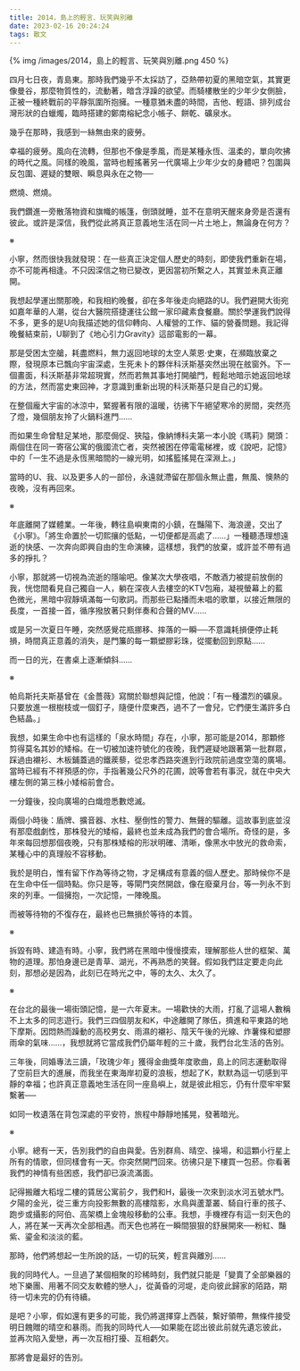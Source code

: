 ```yaml
---
title: 2014，島上的輕言、玩笑與別離
date: 2023-02-16 20:24:24
tags: 散文
---
```


{% img /images/2014，島上的輕言、玩笑與別離.png 450 %}

四月七日夜，青島東。那時我們幾乎不太採訪了，亞熱帶初夏的黑暗空氣，其實更像曼谷，那麼物質性的，流動著，暗含浮躁的欲望。而騎樓散坐的少年少女側臉，正被一種終戰前的平靜氛圍所抱擁。一種意猶未盡的時間，吉他、輕語、排列成台灣形狀的白蠟燭，臨時搭建的鄭南榕紀念小帳子、餅乾、礦泉水。

幾乎在那時，我感到一絲無由來的疲勞。

<!-- more -->

幸福的疲勞。風向在流轉，但那也不像是季風，而是某種永恆、溫柔的，單向吹拂的時代之風。同樣的晚風，當時也輕搖著另一代廣場上少年少女的身體吧？包圍與反包圍、遲疑的雙眼、瞬息與永在之物──

燃燒、燃燒。

我們鑽進一旁散落物資和旗幟的帳篷，倒頭就睡，並不在意明天醒來身旁是否還有彼此。或許是深信，我們從此將真正意義地生活在同一片土地上，無論身在何方？

※

小寧，然而很快我就發現：在一些真正決定個人歷史的時刻，即使我們重新在場，亦不可能再相逢。不只因深信之物已變改，更因當初所繫之人，其實並未真正離開。

我想起學運出關那晚，和我相約晚餐，卻在多年後走向絕路的U。我們避開大街宛如嘉年華的人潮，從台大醫院搭捷運往公館一家印藏素食餐廳。關於學運我們說得不多，更多的是U向我描述她的信仰轉向、人權營的工作、貓的營養問題。我記得晚餐結束前，U聊到了《地心引力Gravity》這部電影的一幕。

那是受困太空艙，耗盡燃料，無力返回地球的太空人萊恩·史東，在瀕臨放棄之際，發現原本已飄向宇宙深處，生死未卜的夥伴科沃斯基突然出現在舷窗外。下一個畫面，科沃斯基非常超現實，然而若無其事地打開艙門，輕鬆地暗示她返回地球的方法，然而當史東回神，才意識到重新出現的科沃斯基只是自己的幻覺。

在整個龐大宇宙的冰涼中，緊握著有限的溫暖，彷彿下午絕望寒冷的房間，突然亮了燈，幾個朋友拎了火鍋料進門……

而如果生命曾駐足某地，那麼侷促、狹隘，像納博科夫第一本小說《瑪莉》開頭：兩個住在同一寄宿公寓的俄國流亡者，突然被困在停電電梯裡，或《說吧，記憶》中的「一生不過是永恆黑暗間的一線光明，如搖籃搖晃在深淵上。」

當時的U、我、以及更多人的一部份，永遠就滯留在那個永無止盡，無風、懊熱的夜晚，沒有再回來。

※

年底離開了媒體業。一年後，轉往島嶼東南的小鎮，在豔陽下、海浪邊，交出了《小寧》。「將生命置於一切熙攘的低點，一切便都是高處了……」一種聽憑理想遠逝的快感、一次奔向即興自由的生命演練，這樣想，我們的放棄，或許並不帶有過多的掙扎？

小寧，那就將一切視為流逝的隱喻吧。像某次大學夜唱，不敵酒力被提前放倒的我，恍惚間看見自己獨自一人，躺在深夜人去樓空的KTV包廂，凝視螢幕上的藍色微光，黑暗中寂靜填滿每一句歌詞。而那些已點播而未唱的歌單，以接近無限的長度，一首接一首，循序撥放著只剩伴奏和合聲的MV……

或是另一次夏日午睡，突然感覺花瓶挪移、摔落的一瞬──不意識耗損便停止耗損，時間真正意義的消失，是門簾的每一顆塑膠彩珠，從擺動回到原點……

而一日的光，在書桌上逐漸傾斜……

※

帕烏斯托夫斯基曾在《金薔薇》寫關於聯想與記憶，他說：「有一種濃烈的礦泉。只要放進一根樹枝或一個釘子，隨便什麼東西，過不了一會兒，它們便生滿許多白色結晶。」

我想，如果生命中也有這樣的「泉水時間」存在，小寧，那可能是2014，那顆修剪得莫名其妙的矮榕。在一切被加速符號化的夜晚，我們遲疑地跟著第一批群眾，踩過由襯衫、木板鋪蓋過的鐵蒺藜，從忠孝西路突進到行政院前過度空蕩的廣場。當時已經有不祥預感的你，手指著幾公尺外的花圃，說等會若有事況，就在中央大樓左側的第三株小矮榕前會合。

一分鐘後，投向廣場的白熾燈悉數熄滅。

兩個小時後：盾牌、擴音器、水柱、壓倒性的警力、無聲的驅離。這故事到底並沒有那麼戲劇性，那株發光的矮榕，最終也並未成為我們的會合場所。奇怪的是，多年來每回想那個夜晚，只有那株矮榕的形狀明確、清晰，像黑水中放光的救命索，某種心中的真理般不容移動。

我於是明白，惟有留下作為等待之物，才足構成有意義的個人歷史。那時候你不是在生命中任一個時點。你只是等，等閘門突然開啟，像在廢棄月台，等一列永不到來的列車。一個擁抱，一次記憶，一陣晚風。

而被等待物的不復存在，最終也已無損於等待的本質。

※

拆毀有時、建造有時。小寧，我們將在黑暗中慢慢摸索，理解那些人世的框架、萬物的道理。那怕身邊已是青草、湖光，不再熟悉的笑聲。假如我們註定要走向此刻，那想必是因為，此刻已在時光之中，等的太久、太久了。

※

在台北的最後一場街頭記憶，是一六年夏末。一場歡快的大雨，打亂了這場人數稱不上太多的同志遊行。我們三四個朋友和K，中途離開了隊伍，擠進和平東路的地下摩斯。因悶熱而躁動的高校男女、雨濕的襯衫、陰天午後的光線、炸薯條和塑膠雨傘的氣味……，我想就將它當成我們仍屬年輕的三十歲，我們台北生活的告別。

三年後，同婚專法三讀，「玫瑰少年」獲得金曲獎年度歌曲，島上的同志運動取得了空前巨大的進展，而我坐在東海岸初夏的浪板，想起了K，默默為這一切感到平靜的幸福；也許真正意義地生活在同一座島嶼上，就是彼此相忘，仍有什麼牢牢緊繫著──

如同一枚遺落在背包深處的平安符，旅程中靜靜地搖晃，發著暗光。

※

小寧。總有一天，告別我們的自由與愛。告別群鳥、晴空、操場，和這顆小行星上所有的情歌，但同樣會有一天。你突然開門回來。彷彿只是下樓買一包菸。你看著我們的神情有些困惑，我們卻已淚流滿面。

記得搬離大稻埕二樓的賃居公寓前夕，我們和H，最後一次來到淡水河五號水門。夕陽的金光，從三重方向投影無數的高樓陰影，水鳥與蘆葦叢、騎自行車的孩子、跑步或攝影的阿伯、高架橋上金塊般移動的公車。我想，手機裡存有這一刻天色的人，將在某一天再次全部相遇。而天色也將在一瞬間狠狠的舒展開來──粉紅、豔紫、鎏金和淡淡的藍。

那時，他們將想起一生所說的話，一切的玩笑，輕言與離別……

我的同時代人。一旦過了某個相聚的珍稀時刻，我們就只能是「變賣了全部樂器的地下樂團、用著不同交友軟體的戀人」，從黃昏的河堤，走向彼此歸家的陌路，期待一切未完的仍有待續。

是吧？小寧，假如還有更多的可能，我仍將選擇穿上西裝，繫好領帶，無條件接受明日餽贈的晴空和暴雨。而我的同時代人──如果能在認出彼此前就先遺忘彼此，並再次陷入愛戀，再一次互相打擾、互相虧欠。

那將會是最好的告別。

